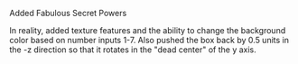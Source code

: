 Added Fabulous Secret Powers

In reality, added texture features and the ability to change the background color based on number inputs 1-7.
Also pushed the box back by 0.5 units in the -z direction so that it rotates in the "dead center" of the y axis.


